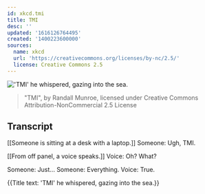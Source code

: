 ```yaml
---
id: xkcd.tmi
title: TMI
desc: ''
updated: '1616126764495'
created: '1400223600000'
sources:
  name: xkcd
  url: 'https://creativecommons.org/licenses/by-nc/2.5/'
  license: Creative Commons 2.5
---
```

!['TMI' he whispered, gazing into the sea.](https://imgs.xkcd.com/comics/tmi.png)
> "TMI", by Randall Munroe, licensed under Creative Commons Attribution-NonCommercial 2.5 License

## Transcript
[[Someone is sitting at a desk with a laptop.]]
Someone: Ugh, TMI.

[[From off panel, a voice speaks.]]
Voice: Oh? What?

Someone: Just...
Someone: Everything.
Voice: 
True.


{{Title text: 'TMI' he whispered, gazing into the sea.}}
